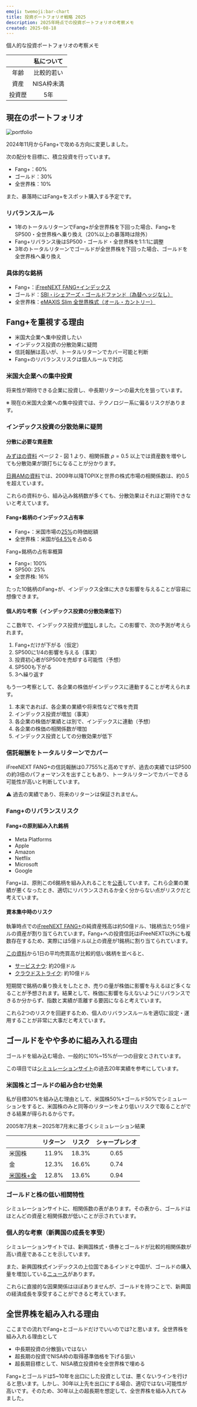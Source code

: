 ```yaml
---
emoji: twemoji:bar-chart
title: 投資ポートフォリオ戦略 2025
description: 2025年時点での投資ポートフォリオの考察メモ
created: 2025-08-18
---
```


個人的な投資ポートフォリオの考察メモ

||私について|
|:-:|:-:|
|年齢|比較的若い|
|資産|NISA枠未満|
|投資歴|5年|

## 現在のポートフォリオ

![portfolio](../assets/inv-my-portfolio-2025-chart.png)

2024年11月からFang+で攻める方向に変更しました。

次の配分を目標に、積立投資を行っています。

- Fang+：60%
- ゴールド：30%
- 全世界株：10%

また、暴落時にはFang+をスポット購入する予定です。

### リバランスルール

- 1年のトータルリターンでFang+が全世界株を下回った場合、Fang+をSP500・全世界株へ乗り換え（20%以上の暴落時は除外）
- Fang+リバランス後はSP500・ゴールド・全世界株を1:1:1に調整
- 3年のトータルリターンでゴールドが全世界株を下回った場合、ゴールドを全世界株へ乗り換え

### 具体的な銘柄

- Fang+：[iFreeNEXT FANG+インデックス](https://www.daiwa-am.co.jp/funds/detail/3346/detail_top.html)
- ゴールド：[SBI・iシェアーズ・ゴールドファンド（為替ヘッジなし）](https://apl.wealthadvisor.jp/webasp/sbi_am/pc/basic/sa_202306080A.html)
- 全世界株：[eMAXIS Slim 全世界株式（オール・カントリー）](https://emaxis.am.mufg.jp/fund/253425.html)

## Fang+を重視する理由

- 米国大企業へ集中投資したい
- インデックス投資の分散効果に疑問
- 信託報酬は高いが、トータルリターンでカバー可能と判断
- Fang+のリバランスリスクは個人ルールで対応

### 米国大企業への集中投資

将来性が期待できる企業に投資し、中長期リターンの最大化を狙っています。

※ 現在の米国大企業への集中投資では、テクノロジー系に偏るリスクがあります。

### インデックス投資の分散効果に疑問

#### 分散に必要な資産数

[みずほの資料](https://www.mizuho-rt.co.jp/publication/report/2022/pdf/fe38.pdf) ページ 2 - 図 1 より、相関係数 $ρ=0.5$ 以上では資産数を増やしても分散効果が頭打ちになることが分かります。

[日興AMの資料](https://www.nikkoam.com/files/market/rakuyomi/pdf/rakuyomi_vol-1933.pdf)では、2009年以降TOPIXと世界の株式市場の相関係数は、約0.5を超えています。

これらの資料から、組み込み銘柄数が多くても、分散効果はそれほど期待できないと考えています。

#### Fang+銘柄のインデックス占有率

- Fang+：米国市場の[25%](https://www.daiwa-am.co.jp/special/fang/index.html)の時価総額
- 全世界株：米国が[64.5%](https://www.am.mufg.jp/pdf/koumokuromi/253425/253425_20250725.pdf)を占める

Fang+銘柄の占有率概算

- Fang+: 100%
- SP500: 25%
- 全世界株: 16%

たった10銘柄のFang+が、インデックス全体に大きな影響を与えることが容易に想像できます。

#### 個人的な考察（インデックス投資の分散効果低下）

ここ数年で、インデックス投資が[増加](https://www.nikkei.com/article/DGXZQOUB231W50T21C22A2000000/)しました。この影響で、次の予測が考えられます。

1. Fang+だけが下がる（仮定）
2. SP500に1/4の影響を与える（事実）
3. 投資初心者がSP500を売却する可能性（予想）
4. SP500も下がる
5. 3へ繰り返す

もう一つ考察として、各企業の株価がインデックスに連動することが考えられます。

1. 本来であれば、各企業の業績や将来性などで株を売買
2. インデックス投資が増加（事実）
3. 各企業の株価が業績とは別で、インデックスに連動（予想）
4. 各企業の株価の相関係数が増加
5. インデックス投資としての分散効果が低下

### 信託報酬をトータルリターンでカバー

iFreeNEXT FANG+の信託報酬は0.7755%と高めですが、過去の実績ではSP500の約3倍のパフォーマンスを出すこともあり、トータルリターンでカバーできる可能性が高いと判断しています。

⚠️ 過去の実績であり、将来のリターンは保証されません。

### Fang+のリバランスリスク

#### Fang+の原則組み入れ銘柄

- Meta Platforms
- Apple
- Amazon
- Netflix
- Microsoft
- Google

Fang+は、原則この6銘柄を組み入れることを[公表](https://www.daiwa-am.co.jp/fundletter/20221212_06.pdf)しています。これら企業の業績が悪くなったとき、適切にリバランスされるか全く分からない点がリスクだと考えています。

#### 資本集中時のリスク

執筆時点での[iFreeNEXT FANG+](https://finance.yahoo.co.jp/quote/04311181)の純資産残高は約50億ドル、1銘柄当たり5億ドルの資産が割り当てられています。Fang+への投資信託はiFreeNEXT以外にも複数存在するため、実際には5億ドル以上の資産が1銘柄に割り当てられています。

[この資料](https://www.daiwa-am.co.jp/fundletter/20250626_02.pdf)から1日の平均売買高が比較的低い銘柄を並べると、

- [サービスナウ](https://finance.yahoo.co.jp/quote/NOW): 約20億ドル
- [クラウドストライク](https://finance.yahoo.co.jp/quote/CRWD): 約10億ドル

短期間で銘柄の乗り換えをしたとき、売りの量が株価に影響を与えるほど多くなることが予想されます。結果として、株価に影響を与えないようにリバランスできるか分からず、指数と実績が乖離する要因になると考えています。

これら2つのリスクを回避するため、個人のリバランスルールを適切に設定・運用することが非常に大事だと考えています。

## ゴールドをやや多めに組み入れる理由

ゴールドを組み込む場合、一般的に10%~15%が一つの目安とされています。

この項目では[シミュレーションサイト](https://myindex.jp/myaa/guest.php)の過去20年実績を参考にしています。

### 米国株とゴールドの組み合わせ効果

私が目標30%を組み込む理由として、米国株50%+ゴールド50%でシミュレーションをすると、米国株のみと同等のリターンをより低いリスクで取ることができる結果が得られるからです。

2005年7月末－2025年7月末に基づくシミュレーション結果

||リターン|リスク|シャープレシオ|
|-|:-:|:-:|:-:|
|米国株|11.9%|18.3%|0.65|
|金|12.3%|16.6%|0.74|
|[米国株+金](https://myindex.jp/myaa/guest.php?cj=0&ej=0&eu=50&ed=0&ee=0&fj=0&fd=0&fe=0&rj=0&rd=0&re=0&mg=0&mo=50)|12.8%|13.6%|0.94|

### ゴールドと株の低い相関特性

シミュレーションサイトに、相関係数の表があります。その表から、ゴールドはほとんどの資産と相関係数が低いことが示されています。

### 個人的な考察（新興国の成長を享受）

シミュレーションサイトでは、新興国株式・債券とゴールドが比較的相関係数が高い資産であることを示しています。

また、新興国株式インデックスの上位国であるインドと中国が、ゴールドの購入量を増加している[ニュース](https://gold.bullionvault.jp/%E3%82%B4%E3%83%BC%E3%83%AB%E3%83%89%E3%83%8B%E3%83%A5%E3%83%BC%E3%82%B9/%E4%B8%96%E7%95%8C%E3%81%AE%E5%9B%BD%E3%80%85%E3%81%AE%E9%87%91%E6%BA%96%E5%82%99%E3%81%AB%E3%81%A4%E3%81%84%E3%81%A6)があります。

これらに直接的な因果関係はほぼありませんが、ゴールドを持つことで、新興国の経済成長を享受することができると考えています。

## 全世界株を組み入れる理由

ここまでの流れでFang+とゴールドだけでいいのでは?と思います。全世界株を組み入れる理由として
- 中長期投資の分散狙いではない
- 超長期の投資でNISA枠の取得基準価格を下げる狙い
- 超長期目標として、NISA積立投資枠を全世界株で埋める

Fang+とゴールドは5~10年を出口にした投資としては、悪くないラインを行けると思います。しかし、30年以上先を出口にする場合、適切ではない可能性が高いです。そのため、30年以上の超長期を想定して、全世界株を組み入れてみました。
